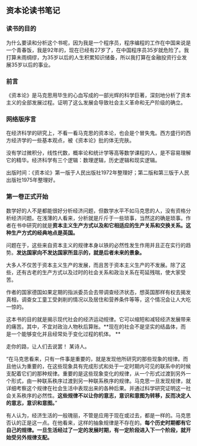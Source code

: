 ## 资本论读书笔记

### 读书的目的

为什么要读和分析这个书呢，因为我是一个程序员，程序编程的工作在中国来说是一个青春饭，我是92年的，现在已经有27岁了，在中国程序员35岁就危险了。我打算未雨绸缪，为35岁以后的人生积累知识储备，所以我打算在金融投资行业发展35岁以后的事业。

### 前言

《资本论》是马克思用毕生的心血写成的一部光辉的科学巨著，深刻地分析了资本主义的全部发展过程。证明了这么发展会导致社会主义革命和无产阶级的确立。

### 网络版序言

在经济科学的研究上，不看一看马克思的资本论，也会是个冒失鬼。西方盛行的西方经济学的一些基本观点，被《资本论》批的体无完肤。

没有学过微积分，线性代数，概率论和统计学等高等数学课程的人，是不容易理解它的精华。经济科学有三个逻辑：数理逻辑，历史逻辑和现实逻辑。

出版时间：《资本论》第一版于人民出版社1972年整理好；第二版和第三版于人民出版社1975年整理好。

### 第一卷正式开始

数学好的人不是都能很好分析经济问题，但数学水平不如马克思的人，没有资格分析经济问题。在浅薄的人看来，分析就是斤斤于一些琐事，当然这的确是琐事。作者在书中研究的就是**资本主义生产方式以及和它相适应的生产关系和交换关系。这种生产方式的经典地点是英国。** 

问题在于，这些来自资本主义的规律本身以铁的必然性发生作用并且正在实行的趋势。**发达国家向不发达国家所显示的，就是后者未来的景象。**

大多人不仅苦于资本主义生产的发展，而且苦于资本主义生产的不发展。除了这些，还有古老的生产方式以及过时的社会关系和政治关系在苟延残喘，使大家受苦。

作者的国家德国如果定期的指派委员会去带调查经济状态，想英国那样有权去揭发真相，调查女工童工受剥削的情况以及居住和营养条件等等，这个情况会让人大吃一惊的。

这本书的目的就是揭示现代社会的经济运动规律。它可以缩短和减轻经济发展带来的痛苦。其中，不宜对政治人物秋后算账。**现在的社会不是坚实的结晶体，而是一个能够变化并且经常处于变化过程的机体。 **

走你的路，让人们去说罢！ 某诗人。

“在马克思看来，只有一件事是重要的，就是发现他所研究的那些现象的规律。而且他认为重要的，在这些现象具有完成形式和处于一定时期内可见的联系中的时候支配着它们的那种规律。重要的是这些现象变化的规律，从一个形式过渡到另外一个形式，由一种联系秩序过渡到另一种联系秩序的规律。马克思一旦发现规律，就详细考察这个规律在社会生活中表现出来的各种后果。并通过科学研究证明这一社会关系秩序的必然性。**这些规律不以让你的意志，意识和意图为转移，反而决定人的意志，意识和意图。**”

有人认为，经济生活的一般瑰丽，不管是应用于现在或过去，都是一样的。马克思否认的正是这一点。在他看来，这样的抽象规律是不存在的。**每个历史时期都有它自己的规律。一旦生活经过了一定的发展时期，有一定阶段进入下一个阶段，就开始受另外规律支配。** 

